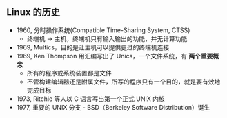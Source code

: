 ## Linux 的历史

- 1960, 分时操作系统(Compatible Time-Sharing System, CTSS)
  - 终端机 -> 主机，终端机只有输入输出的功能，并无计算功能
- 1969, Multics，目的是让主机可以提供更过的终端机连接
- 1969, Ken Thompson 用汇编写出了 Unics，一个文件系统，有 **两个重要概念**
  - 所有的程序或系统装置都是文件
  - 不管构建编辑器还是附属文件，所写的程序只有一个目的，就是要有效地完成目标
- 1973, Ritchie 等人以 C 语言写出第一个正式 UNIX 内核
- 1977, 重要的 UNIX 分支 - BSD（Berkeley Software Distribution）诞生
